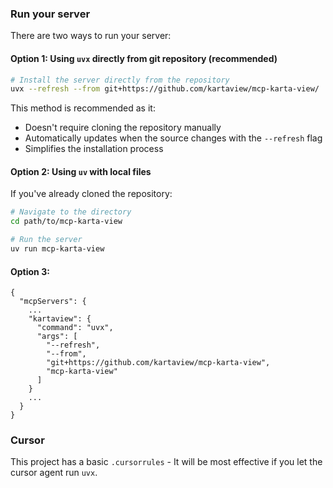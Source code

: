 ### Run your server

There are two ways to run your server:

#### Option 1: Using `uvx` directly from git repository (recommended)

```bash
# Install the server directly from the repository
uvx --refresh --from git+https://github.com/kartaview/mcp-karta-view/
```

This method is recommended as it:
- Doesn't require cloning the repository manually
- Automatically updates when the source changes with the `--refresh` flag
- Simplifies the installation process

#### Option 2: Using `uv` with local files

If you've already cloned the repository:

```bash
# Navigate to the directory
cd path/to/mcp-karta-view

# Run the server
uv run mcp-karta-view
```

#### Option 3:
```
{
  "mcpServers": {
    ...
    "kartaview": {
      "command": "uvx",
      "args": [
        "--refresh",
        "--from",
        "git+https://github.com/kartaview/mcp-karta-view",
        "mcp-karta-view"
      ]
    }
    ...
  }
}

```

### Cursor 

This project has a basic `.cursorrules` - It will be most effective if you let the cursor agent run `uvx`.
